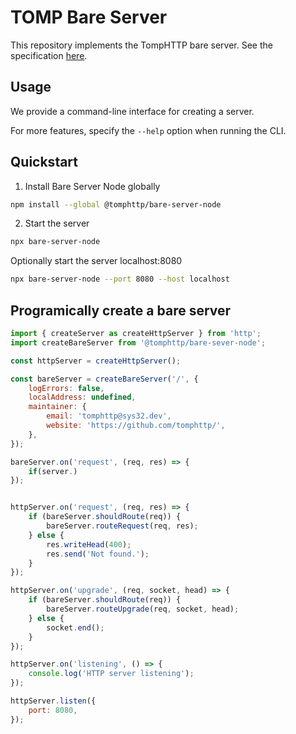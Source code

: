 # TOMP Bare Server

This repository implements the TompHTTP bare server. See the specification [here](https://github.com/tomphttp/specifications/blob/master/BareServer.md).

## Usage

We provide a command-line interface for creating a server.

For more features, specify the `--help` option when running the CLI.

## Quickstart

1. Install Bare Server Node globally

```sh
npm install --global @tomphttp/bare-server-node
```

2. Start the server

```sh
npx bare-server-node
```

Optionally start the server localhost:8080

```sh
npx bare-server-node --port 8080 --host localhost
```

## Programically create a bare server

```js
import { createServer as createHttpServer } from 'http';
import createBareServer from '@tomphttp/bare-sever-node';

const httpServer = createHttpServer();

const bareServer = createBareServer('/', {
	logErrors: false,
	localAddress: undefined,
	maintainer: {
		email: 'tomphttp@sys32.dev',
		website: 'https://github.com/tomphttp/',
	},
});

bareServer.on('request', (req, res) => {
	if(server.)
});


httpServer.on('request', (req, res) => {
	if (bareServer.shouldRoute(req)) {
		bareServer.routeRequest(req, res);
	} else {
		res.writeHead(400);
		res.send('Not found.');
	}
});

httpServer.on('upgrade', (req, socket, head) => {
	if (bareServer.shouldRoute(req)) {
		bareServer.routeUpgrade(req, socket, head);
	} else {
		socket.end();
	}
});

httpServer.on('listening', () => {
	console.log('HTTP server listening');
});

httpServer.listen({
	port: 8080,
});
```
